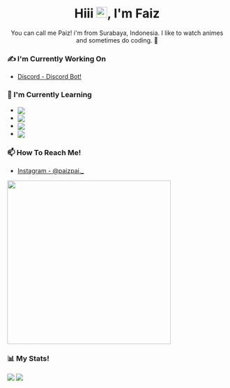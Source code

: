 <h1 align="center">Hiii <img src="https://media.giphy.com/media/hvRJCLFzcasrR4ia7z/giphy.gif" width="25px">, I'm Faiz</h1>

<p align="center">You can call me Paiz! i'm  from Surabaya, Indonesia. I like to watch animes and sometimes do coding. 🤪</p>

### ✍ I'm Currently Working On
- [Discord - Discord Bot!](https://discord.gg/GswpUKYpmA)

### 🧐 I'm Currently Learning
- <img align="center" src="https://img.shields.io/badge/javascript%20-%23323330.svg?&style=for-the-badge&logo=javascript&logoColor=%23F7DF1E"/>
- <img align="center" src="https://img.shields.io/badge/html5%20-%23E34F26.svg?&style=for-the-badge&logo=html5&logoColor=white"/>
- <img align="center" src="https://img.shields.io/badge/css3%20-%231572B6.svg?&style=for-the-badge&logo=css3&logoColor=white"/>
- <img align="center" src="https://img.shields.io/badge/MongoDB-4EA94B?style=for-the-badge&logo=mongodb&logoColor=white"/>

### 📫 How To Reach Me!
- [Instagram - @paizpai._](https://www.instagram.com/paizpai._/)
<img src="https://discord.c99.nl/widget/theme-1/937876388554375188.png" width="375px"/>

### 📊 My Stats!
<img align="center" src="https://github-readme-stats.vercel.app/api/?username=PaizTralala&theme=merko"/>
<img align="center" src="https://github-readme-stats.vercel.app/api/top-langs/?username=PaizTralala&layout=compact&theme=merko"/>
